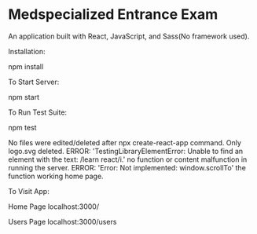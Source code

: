 # Medspecialized Entrance Exam

An application built with React, JavaScript, and Sass(No framework used).

Installation:

npm install

To Start Server:

npm start

To Run Test Suite:

npm test

No files were edited/deleted after npx create-react-app command. Only logo.svg deleted.
ERROR: 'TestingLibraryElementError: Unable to find an element with the text: /learn react/i.' no function or content malfunction in running the server.
ERROR: 'Error: Not implemented: window.scrollTo' the function working home page.

To Visit App:

Home Page
localhost:3000/

Users Page
localhost:3000/users
